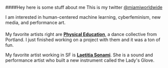 ####Hey here is some stuff about me
This is my twitter [@miamiworldwide][twitterLink]

I am interested in human-centered machine learning, cyberfeminism, new media,
and performance art.

####
My favorite artists right are [**Physical Education**](physsicalleduucaionn.wordpress.com/about), a dance collective from
Portland. I just finished working on a project with them and it was a ton of
fun.

My favorite artist working in SF is [**Laetitia Sonami**](www.wikipedia.org/wiki/Laetitia_Sonami).  She is a sound and
performance artist who built a new instrument called the Lady's Glove.


[twitterLink]: https://www.twitter.com/miamiworldwide
